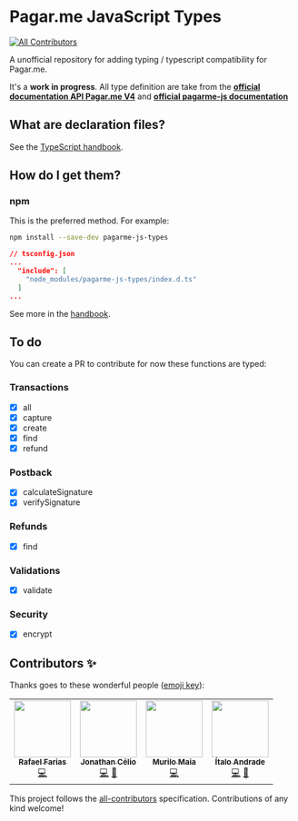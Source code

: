 # Pagar.me JavaScript Types
<!-- ALL-CONTRIBUTORS-BADGE:START - Do not remove or modify this section -->
[![All Contributors](https://img.shields.io/badge/all_contributors-4-orange.svg?style=flat-square)](#contributors-)
<!-- ALL-CONTRIBUTORS-BADGE:END -->

A unofficial repository for adding typing / typescript compatibility for Pagar.me.

It's a **work in progress**. All type definition are take from the **[official documentation API Pagar.me V4](https://docs.pagar.me/reference)** and **[official pagarme-js documentation](https://pagarme.github.io/pagarme-js/)**

## What are declaration files?

See the [TypeScript handbook](http://www.typescriptlang.org/docs/handbook/declaration-files/introduction.html).

## How do I get them?

### npm

This is the preferred method. For example:

```sh
npm install --save-dev pagarme-js-types
```

```json
// tsconfig.json
...
  "include": [
    "node_modules/pagarme-js-types/index.d.ts"
  ]
...
```

See more in the [handbook](http://www.typescriptlang.org/docs/handbook/declaration-files/consumption.html).

## To do

You can create a PR to contribute for now these functions are typed:

### Transactions

- [x] all
- [x] capture
- [x] create
- [x] find
- [x] refund

### Postback

- [x] calculateSignature
- [x] verifySignature

### Refunds

- [x] find

### Validations

- [x] validate

### Security
- [x] encrypt

## Contributors ✨

Thanks goes to these wonderful people ([emoji key](https://allcontributors.org/docs/en/emoji-key)):

<!-- ALL-CONTRIBUTORS-LIST:START - Do not remove or modify this section -->
<!-- prettier-ignore-start -->
<!-- markdownlint-disable -->
<table>
  <tr>
    <td align="center"><a href="https://github.com/rsfarias"><img src="https://avatars3.githubusercontent.com/u/40122116?v=4" width="100px;" alt=""/><br /><sub><b>Rafael Farias</b></sub></a><br /><a href="https://github.com/jonyw4/pagarme-js-types/commits?author=rsfarias" title="Code">💻</a></td>
    <td align="center"><a href="https://github.com/jonyw4"><img src="https://avatars3.githubusercontent.com/u/14056669?v=4" width="100px;" alt=""/><br /><sub><b>Jonathan Célio</b></sub></a><br /><a href="https://github.com/jonyw4/pagarme-js-types/commits?author=jonyw4" title="Code">💻</a> <a href="https://github.com/jonyw4/pagarme-js-types/commits?author=jonyw4" title="Documentation">📖</a></td>
    <td align="center"><a href="https://github.com/mrlmaia"><img src="https://avatars0.githubusercontent.com/u/56596799?v=4" width="100px;" alt=""/><br /><sub><b>Murilo Maia</b></sub></a><br /><a href="https://github.com/jonyw4/pagarme-js-types/commits?author=mrlmaia" title="Code">💻</a></td>
    <td align="center"><a href="https://italodeandra.de"><img src="https://avatars1.githubusercontent.com/u/19225266?v=4" width="100px;" alt=""/><br /><sub><b>Ítalo Andrade</b></sub></a><br /><a href="https://github.com/jonyw4/pagarme-js-types/commits?author=italodeandra" title="Code">💻</a> <a href="https://github.com/jonyw4/pagarme-js-types/commits?author=italodeandra" title="Documentation">📖</a></td>
  </tr>
</table>

<!-- markdownlint-enable -->
<!-- prettier-ignore-end -->
<!-- ALL-CONTRIBUTORS-LIST:END -->

This project follows the [all-contributors](https://github.com/all-contributors/all-contributors) specification. Contributions of any kind welcome!
